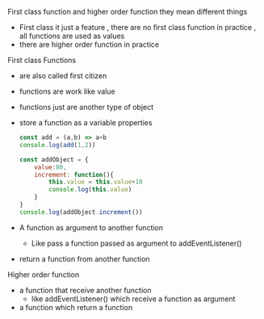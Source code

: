 First class function and higher order function they mean different things 
- First class it just a feature , there are no first class function in practice , all functions are used as values
- there are higher order function in practice

First class Functions
 - are also called first citizen
 - functions are work like value
 - functions just are another type of object

- store a function as a variable properties
    ```js
    const add = (a,b) => a+b
    console.log(add(1,2))

    const addObject = {
        value:80,
        increment: function(){
            this.value = this.value+10
            console.log(this.value)
        }
    }
    console.log(addObject.increment())
    ```
- A function as argument to another function
  - Like pass a function passed as argument to addEventListener() 
- return a function from another function

Higher order function
- a function that receive another function
  - like addEventListener() which receive a function as argument
- a function which return a function